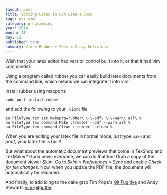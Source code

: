 ```yaml
---
layout: post
title: Editing LaTex in OSX Like a Boss
tags: osx vim
category: programming
year: 2014
month: 11
day: 12
published: true
summary: Vim + Rubber + Skim = Crazy Delicious!
---
```



Wish that your latex editor had version control built into it, or that it had vim commands?

Using a program called rubber you can easily build latex documents from the command line, which means we can integrate it into vim!

Install rubber using macports

```
sudo port install rubber
```

and add the following to your `.vimrc` file

```vim
au FileType tex set makeprg=rubber\ \-\-pdf\ \-\-warn\ all\ %
au FileType tex command Make :!rubber --pdf --warn all %
au FileType tex command Clean :!rubber --clean %
```

When you are editing your latex file in normal mode, just type `make` and _poof_, your latex file is built!

But what about the automatic document previews that come in TexShop and TexMaker? 
Good news everyone, we can do that too! Grab a copy of the document viewer [Skim](http://skim-app.sourceforge.net/). 
Go to _Skim_ > _Preferences_ > _Sync_  and enable _Check for file changes_. 
Now, when you update the PDF file, the document will automatically be reloaded.

And finally, to add icing to the cake grab Tim Pope's [Git Fugitive](https://github.com/tpope/vim-fugitive) and Andy Stewarts [vim-gitgutter](https://github.com/airblade/vim-gitgutter).
